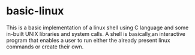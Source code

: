 # basic-linux

This is a basic implementation of a linux shell using C language and some in-built UNIX libraries and system calls. A shell is basically,an interactive program that enables a user to run either the already present linux commands or create their own. 
